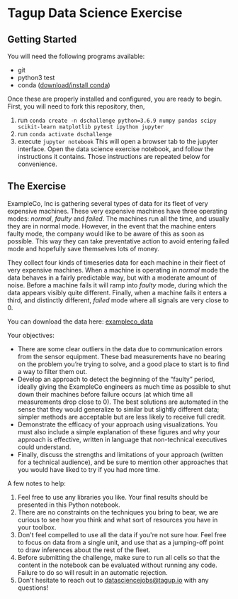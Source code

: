 # Tagup Data Science Exercise

## Getting Started

You will need the following programs available:

- git
- python3 test
- conda ([download/install conda](https://www.anaconda.com/distribution/))

Once these are properly installed and configured, you are ready to begin.  First, you will need to fork this repository, then,
1. run `conda create -n dschallenge python=3.6.9 numpy pandas scipy scikit-learn matplotlib pytest ipython jupyter`
2. run `conda activate dschallenge`
3. execute `jupyter notebook`
This will open a browser tab to the jupyter interface. Open the data science exercise notebook, and follow the instructions it contains. Those instructions are repeated below for convenience.

## The Exercise

ExampleCo, Inc is gathering several types of data for its fleet of very expensive machines.  These very expensive machines have three operating modes: *normal*, *faulty* and *failed*.   The machines run all the time, and usually they are in normal mode.  However, in the event that the machine enters faulty mode, the company would like to be aware of this as soon as possible.  This way they can take preventative action to avoid entering failed mode and hopefully save themselves lots of money.

They collect four kinds of timeseries data for each machine in their fleet of very expensive machines.  When a machine is operating in *normal* mode the data behaves in a fairly predictable way, but with a moderate amount of noise.  Before a machine fails it will ramp into *faulty* mode, during which the data appears visibly quite different.  Finally, when a machine fails it enters a third, and distinctly different, *failed* mode where all signals are very close to 0.

You can download the data here: [exampleco_data](https://drive.google.com/open?id=1b12u6rzkG1AxB6wLGl7IBVoaoSoZLHNR)

Your objectives:
- There are some clear outliers in the data due to communication errors from the sensor equipment. These bad measurements have no bearing on the problem you’re trying to solve, and a good place to start is to find a way to filter them out.
- Develop an approach to detect the beginning of the “faulty” period, ideally giving the ExampleCo engineers as much time as possible to shut down their machines before failure occurs (at which time all measurements drop close to 0). The best solutions are automated in the sense that they would generalize to similar but slightly different data; simpler methods are acceptable but are less likely to receive full credit.
- Demonstrate the efficacy of your approach using visualizations. You must also include a simple explanation of these figures and why your approach is effective, written in language that non-technical executives could understand.
- Finally, discuss the strengths and limitations of your approach (written for a technical audience), and be sure to mention other approaches that you would have liked to try if you had more time.

A few notes to help:
1. Feel free to use any libraries you like. Your final results should be 
   presented in this Python notebook.
2. There are no constraints on the techniques you bring to bear, we are curious
   to see how you think and what sort of resources you have in your toolbox.
3. Don't feel compelled to use all the data if you're not sure how. Feel free to 
   focus on data from a single unit, and use that as a jumping-off point to draw 
   inferences about the rest of the fleet.
4. Before submitting the challenge, make sure to run all cells so that the content 
   in the notebook can be evaluated without running any code. Failure to do so will 
   result in an automatic rejection.
5. Don't hesitate to reach out to datasciencejobs@tagup.io with any questions!
